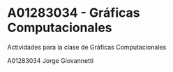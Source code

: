 # A01283034 - Gráficas Computacionales
Actividades para la clase de Gráficas Computacionales

A01283034 Jorge Giovannetti
